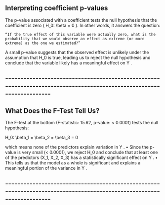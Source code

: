 
## Interpreting coefficient p-values 
The p-value associated with a coefficient tests the null hypothesis that the coefficient is zero ( H_0: \beta = 0 ). In other words, it answers the question:

	“If the true effect of this variable were actually zero, what is the probability that we would observe an effect as extreme (or more extreme) as the one we estimated?”

A small p-value suggests that the observed effect is unlikely under the assumption that  H_0  is true, leading us to reject the null hypothesis and conclude that the variable likely has a meaningful effect on  Y .

## ---------------------------------------------------------------------------------------------------------------------


## What Does the F-Test Tell Us?

The F-test at the bottom (F-statistic: 15.62, p-value: < 0.0001) tests the null hypothesis:


H_0: \beta_1 = \beta_2 = \beta_3 = 0


which means none of the predictors explain variation in  Y .
	•	Since the p-value is very small (< 0.0001), we reject  H_0  and conclude that at least one of the predictors  (X_1, X_2, X_3)  has a statistically significant effect on  Y .
	•	This tells us that the model as a whole is significant and explains a meaningful portion of the variance in  Y .


## ---------------------------------------------------------------------------------------------------------------------